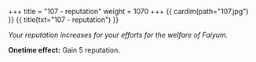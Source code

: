 +++
title = "107 - reputation"
weight = 1070
+++
{{ cardim(path="107.jpg") }}
{{ title(txt="107 - reputation") }}

*Your reputation increases for your efforts for the welfare of Faiyum.*

**Onetime effect:** Gain 5 reputation.
